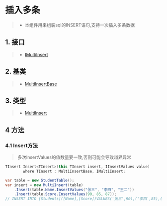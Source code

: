 # 插入多条
>* 本组件用来组装sql的INSERT语句,支持一次插入多条数据

## 1. 接口
>* [IMultiInsert](xref:ShadowSql.Insert.IMultiInsert)

## 2. 基类
>* [MultiInsertBase](xref:ShadowSql.Insert.MultiInsertBase)

## 3. 类型
>* [MultiInsert](xref:ShadowSql.Insert.MultiInsert)

## 4 方法
### 4.1 Insert方法
>多次InsertValues的值数量要一致,否则可能会导致越界异常

```csharp
TInsert Insert<TInsert>(this TInsert insert, IInsertValues value)
        where TInsert : MultiInsertBase, IMultiInsert;
```
```csharp
var table = new StudentTable();
var insert = new MultiInsert(table)
    .Insert(table.Name.InsertValues("张三", "李四", "王二"))
    .Insert(table.Score.InsertValues(90, 85, 87));
// INSERT INTO [Students]([Name],[Score])VALUES('张三',90),('李四',85),('王二',87)
```